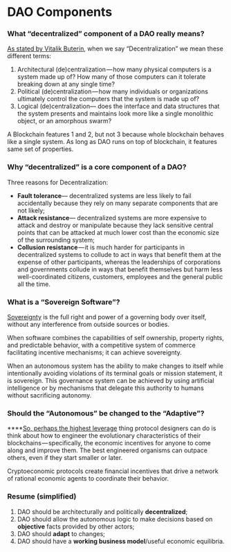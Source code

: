 # DAO Components

### **What “decentralized” component of a DAO really means?**

[As stated by Vitalik Buterin](https://medium.com/@VitalikButerin/the-meaning-of-decentralization-a0c92b76a274), when we say “Decentralization” we mean these different terms:

1. Architectural \(de\)centralization — how many physical computers is a system made up of? How many of those computers can it tolerate breaking down at any single time?
2. Political \(de\)centralization — how many individuals or organizations ultimately control the computers that the system is made up of?
3. Logical \(de\)centralization— does the interface and data structures that the system presents and maintains look more like a single monolithic object, or an amorphous swarm?

A Blockchain features 1 and 2, but not 3 because whole blockchain behaves like a single system. As long as DAO runs on top of blockchain, it features same set of properties.

### **Why “decentralized” is a core component of a DAO?**

Three reasons for Decentralization:

* **Fault tolerance**— decentralized systems are less likely to fail accidentally because they rely on many separate components that are not likely;
* **Attack resistance**— decentralized systems are more expensive to attack and destroy or manipulate because they lack sensitive central points that can be attacked at much lower cost than the economic size of the surrounding system;
* **Collusion resistance** — it is much harder for participants in decentralized systems to collude to act in ways that benefit them at the expense of other participants, whereas the leaderships of corporations and governments collude in ways that benefit themselves but harm less well-coordinated citizens, customers, employees and the general public all the time.

### **What is a “Sovereign Software”?**

[Sovereignty](https://docs.google.com/document/d/1Oghfq1VFfGvScxzNWD14vNg_fEAC8HVrfVVVU3Al-gA/edit?usp=sharing) is the full right and power of a governing body over itself, without any interference from outside sources or bodies.

When software combines the capabilities of self ownership, property rights, and predictable behavior, with a competitive system of commerce facilitating incentive mechanisms; it can achieve sovereignty.

When an autonomous system has the ability to make changes to itself while intentionally avoiding violations of its terminal goals or mission statement, it is sovereign. This governance system can be achieved by using artificial intelligence or by mechanisms that delegate this authority to humans without sacrificing autonomy.

### **Should the “Autonomous” be changed to the “Adaptive”?**

\*\*\*\*[So, perhaps the highest leverage](https://medium.com/@FEhrsam/funding-the-evolution-of-blockchains-87d160988481) thing protocol designers can do is think about how to engineer the evolutionary characteristics of their blockchains — specifically, the economic incentives for anyone to come along and improve them. The best engineered organisms can outpace others, even if they start smaller or later.  
  
Cryptoeconomic protocols create financial incentives that drive a network of rational economic agents to coordinate their behavior.

### **Resume \(simplified\)**

1. DAO should be architecturally and politically **decentralized**;
2. DAO should allow the autonomous logic to make decisions based on **objective** facts provided by other actors;
3. DAO should **adapt** to changes;
4. DAO should have a **working business model**/useful economic equilibria.

